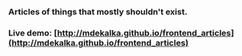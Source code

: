 ### Articles of things that mostly shouldn't exist.

### Live demo: [http://mdekalka.github.io/frontend_articles](http://mdekalka.github.io/frontend_articles)